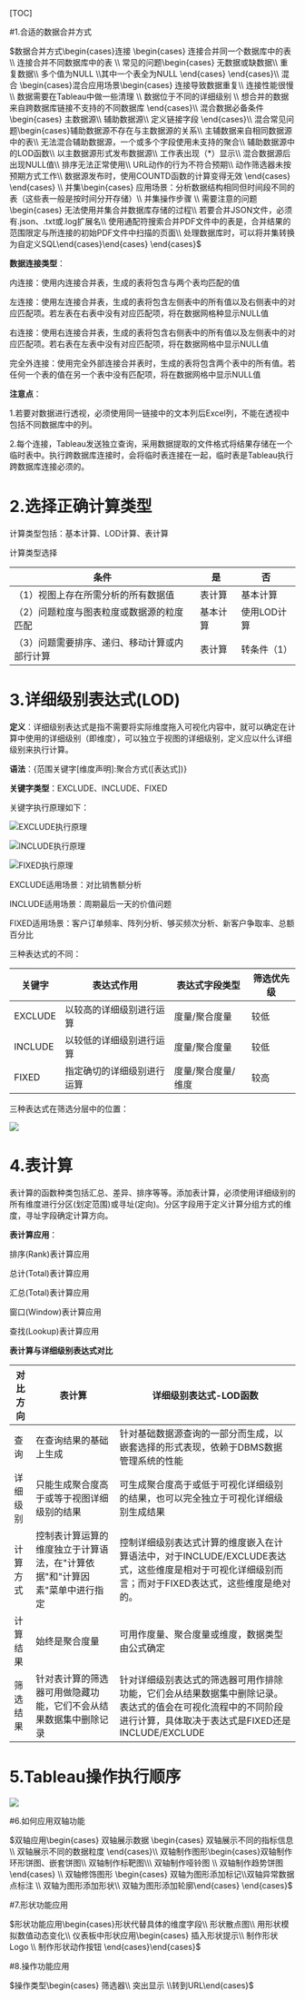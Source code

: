 [TOC]

#1.合适的数据合并方式

$数据合并方式\begin{cases}连接 \begin{cases} 连接合并同一个数据库中的表\\ 连接合并不同数据库中的表 \\ 常见的问题\begin{cases} 无数据或缺数据\\ 重复数据\\ 多个值为NULL \\其中一个表全为NULL \end{cases} \end{cases}\\ 混合 \begin{cases}混合应用场景\begin{cases} 连接导致数据重复\\ 连接性能很慢\\ 数据需要在Tableau中做一些清理 \\ 数据位于不同的详细级别 \\ 想合并的数据来自跨数据库链接不支持的不同数据库 \end{cases}\\ 混合数据必备条件\begin{cases} 主数据源\\ 辅助数据源\\ 定义链接字段 \end{cases}\\ 混合常见问题\begin{cases}辅助数据源不存在与主数据源的关系\\ 主辅数据来自相同数据源中的表\\ 无法混合辅助数据源，一个或多个字段使用未支持的聚合\\ 辅助数据源中的LOD函数\\ 以主数据源形式发布数据源\\ 工作表出现（*）显示\\ 混合数据源后出现NULL值\\ 排序无法正常使用\\ URL动作的行为不符合预期\\ 动作筛选器未按预期方式工作\\ 数据源发布时，使用COUNTD函数的计算变得无效 \end{cases}  \end{cases}  \\ 并集\begin{cases} 应用场景：分析数据结构相同但时间段不同的表（这些表一般是按时间分开存储）\\ 并集操作步骤 \\ 需要注意的问题\begin{cases} 无法使用并集合并数据库存储的过程\\ 若要合并JSON文件，必须有.json、.txt或.log扩展名\\ 使用通配符搜索合并PDF文件中的表是，合并结果的范围限定与所连接的初始PDF文件中扫描的页面\\ 处理数据库时，可以将并集转换为自定义SQL\end{cases}\end{cases} \end{cases}$



**数据连接类型**：

内连接：使用内连接合并表，生成的表将包含与两个表均匹配的值

左连接：使用左连接合并表，生成的表将包含左侧表中的所有值以及右侧表中的对应匹配项。若左表在右表中没有对应匹配项，将在数据网格种显示NULL值

右连接：使用右连接合并表，生成的表将包含右侧表中的所有值以及左侧表中的对应匹配项。若右表在左表中没有对应匹配项，将在数据网格中显示NULL值

完全外连接：使用完全外部连接合并表时，生成的表将包含两个表中的所有值。若任何一个表的值在另一个表中没有匹配项，将在数据网格中显示NULL值



**注意点**：

1.若要对数据进行透视，必须使用同一链接中的文本列后Excel列，不能在透视中包括不同数据库中的列。

2.每个连接，Tableau发送独立查询，采用数据提取的文件格式将结果存储在一个临时表中。执行跨数据库连接时，会将临时表连接在一起，临时表是Tableau执行跨数据库连接必须的。

# 2.选择正确计算类型

计算类型包括：基本计算、LOD计算、表计算

计算类型选择

| 条件                                          | 是       | 否          |
| --------------------------------------------- | -------- | ----------- |
| （1）视图上存在所需分析的所有数据值           | 表计算   | 基本计算    |
| （2）问题粒度与图表粒度或数据源的粒度匹配     | 基本计算 | 使用LOD计算 |
| （3）问题需要排序、递归、移动计算或内部行计算 | 表计算   | 转条件（1） |

# 3.详细级别表达式(LOD)

**定义**：详细级别表达式是指不需要将实际维度拖入可视化内容中，就可以确定在计算中使用的详细级别（即维度），可以独立于视图的详细级别，定义应以什么详细级别来执行计算。

**语法**：{范围关键字[维度声明]:聚合方式([表达式])}

**关键字类型**：EXCLUDE、INCLUDE、FIXED

关键字执行原理如下：

![EXCLUDE执行原理](images/EXCLUDE执行原理.png)

![INCLUDE执行原理](images/INCLUDE执行原理.png)

![FIXED执行原理](images/FIXED执行原理.png)

EXCLUDE适用场景：对比销售额分析

INCLUDE适用场景：周期最后一天的价值问题

FIXED适用场景：客户订单频率、阵列分析、够买频次分析、新客户争取率、总额百分比

三种表达式的不同：

| 关键字  | 表达式作用                 | 表达式字段类型     | 筛选优先级 |
| ------- | -------------------------- | ------------------ | ---------- |
| EXCLUDE | 以较高的详细级别进行运算   | 度量/聚合度量      | 较低       |
| INCLUDE | 以较低的详细级别进行运算   | 度量/聚合度量      | 较低       |
| FIXED   | 指定确切的详细级别进行运算 | 度量/聚合度量/维度 | 较高       |

三种表达式在筛选分层中的位置：

![](images/3种表达式在筛选分层中的位置.png)



# 4.表计算

表计算的函数种类包括汇总、差异、排序等等。添加表计算，必须使用详细级别的所有维度进行分区(划定范围)或寻址(定向)。分区字段用于定义计算分组方式的维度，寻址字段确定计算方向。

**表计算应用**：

排序(Rank)表计算应用

总计(Total)表计算应用

汇总(Total)表计算应用

窗口(Window)表计算应用

查找(Lookup)表计算应用

**表计算与详细级别表达式对比**

| 对比方向 | 表计算                                                       | 详细级别表达式-LOD函数                                       |
| -------- | ------------------------------------------------------------ | ------------------------------------------------------------ |
| 查询     | 在查询结果的基础上生成                                       | 针对基础数据源查询的一部分而生成，以嵌套选择的形式表现，依赖于DBMS数据管理系统的性能 |
| 详细级别 | 只能生成聚合度高于或等于视图详细级别的结果                   | 可生成聚合度高于或低于可视化详细级别的结果，也可以完全独立于可视化详细级别生成结果 |
| 计算方式 | 控制表计算运算的维度独立于计算语法，在"计算依据"和"计算因素"菜单中进行指定 | 控制详细级别表达式计算的维度嵌入在计算语法中，对于INCLUDE/EXCLUDE表达式，这些维度是相对于可视化详细级别而言；而对于FIXED表达式，这些维度是绝对的。 |
| 计算结果 | 始终是聚合度量                                               | 可用作度量、聚合度量或维度，数据类型由公式确定               |
| 筛选结果 | 针对表计算的筛选器可用做隐藏功能，它们不会从结果数据集中删除记录 | 针对详细级别表达式的筛选器可用作排除功能，它们会从结果数据集中删除记录。表达式的值会在可视化流程中的不同阶段进行计算，具体取决于表达式是FIXED还是INCLUDE/EXCLUDE |



# 5.Tableau操作执行顺序

![](images/Tableau操作执行顺序.png)



#6.如何应用双轴功能

$双轴应用\begin{cases} 双轴展示数据 \begin{cases} 双轴展示不同的指标信息\\ 双轴展示不同的数据粒度 \end{cases}\\   双轴制作图形\begin{cases}双轴制作环形饼图、嵌套饼图\\ 双轴制作标靶图\\\ 双轴制作哑铃图 \\ 双轴制作趋势饼图 \end{cases} \\ 双轴修饰图形 \begin{cases} 双轴为图形添加标记\\双轴异常数据点标注 \\ 双轴为图形添加形状\\ 双轴为图形添加轮廓\end{cases} \end{cases}$

#7.形状功能应用

$形状功能应用\begin{cases}形状代替具体的维度字段\\ 形状散点图\\ 用形状模拟数值动态变化\\ 仪表板中形状应用\begin{cases}  插入形状提示\\ 制作形状Logo \\ 制作形状动作按钮 \end{cases}\end{cases}$

#8.操作功能应用

$操作类型\begin{cases} 筛选器\\ 突出显示 \\转到URL\end{cases}$

